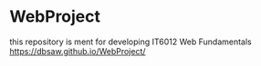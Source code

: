 # WebProject
this repository is ment for developing IT6012 Web Fundamentals
https://dbsaw.github.io/WebProject/
